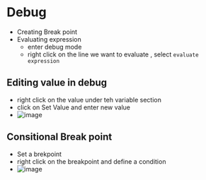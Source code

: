 # Debug

- Creating Break point 
- Evaluating expression 
  - enter debug mode 
  - right click on the  line we want to evaluate , select `evaluate expression` 
 
 
 ## Editing value in  debug
-  right click on the value under teh variable section 
- click on Set Value and enter new value 
- ![image](https://github.com/atanumallik1/IntelliJ/assets/8110582/7bf52351-c943-4314-8da0-0d74934f61aa)


## Consitional Break point
- Set a brekpoint 
- right click on the breakpoint and define a condition
- ![image](https://github.com/atanumallik1/IntelliJ/assets/8110582/faa84fe7-4c67-411d-ba10-cca579d268a8)


